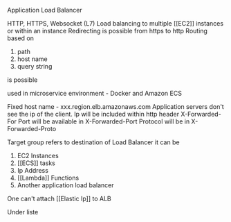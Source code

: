 Application Load Balancer 


HTTP, HTTPS, Websocket (L7)
Load balancing to multiple [[EC2]] instances or within an instance
Redirecting is possible from https to http
Routing based on 
1. path
2. host name
3. query string 

is possible

used in microservice environment - Docker and Amazon ECS

Fixed host name - xxx.region.elb.amazonaws.com
Application servers don't see the ip of the client. Ip will be included within http header X-Forwarded-For
Port will be available in X-Forwarded-Port
Protocol will be in X-Forwarded-Proto

Target group refers to destination of Load Balancer
it can be
1. EC2 Instances
2. [[ECS]] tasks
3. Ip Address
4. [[Lambda]] Functions
5. Another application load balancer

One can't attach [[Elastic Ip]] to ALB

Under liste

